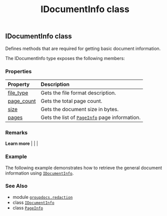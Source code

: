 ﻿---
title: IDocumentInfo class
second_title: GroupDocs.Redaction for Python via .NET API References
description: 
type: docs
weight: 30
url: /python-net/groupdocs.redaction/idocumentinfo/
is_root: false
---

## IDocumentInfo class

Defines methods that are required for getting basic document information.



The IDocumentInfo type exposes the following members:

### Properties
| Property | Description |
| :- | :- |
| [file_type](/redaction/python-net/groupdocs.redaction/idocumentinfo/file_type) | Gets the file format description. |
| [page_count](/redaction/python-net/groupdocs.redaction/idocumentinfo/page_count) | Gets the total page count. |
| [size](/redaction/python-net/groupdocs.redaction/idocumentinfo/size) | Gets the document size in bytes. |
| [pages](/redaction/python-net/groupdocs.redaction/idocumentinfo/pages) | Gets the list of [`PageInfo`](/redaction/python-net/groupdocs.redaction/pageinfo) page information. |



### Remarks 


**Learn more** |
|
 |

### Example 


The following example demonstrates how to retrieve the general document information using [`IDocumentInfo`](/redaction/python-net/groupdocs.redaction/idocumentinfo).

### See Also
* module [`groupdocs.redaction`](..)
* class [`IDocumentInfo`](/redaction/python-net/groupdocs.redaction/idocumentinfo)
* class [`PageInfo`](/redaction/python-net/groupdocs.redaction/pageinfo)
